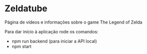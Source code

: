 # Zeldatube
Página de vídeos e informações sobre o game The Legend of Zelda

Para dar início à aplicação rode os comandos:
- npm run backend (para iniciar a API local)
- npm start
